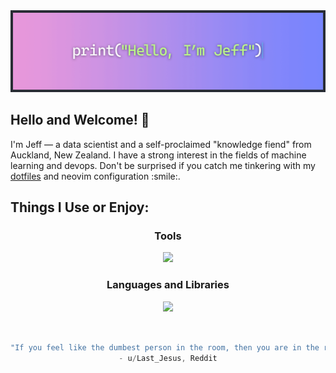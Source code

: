 <img id="banner" src="https://raw.githubusercontent.com/Zenoix/Zenoix/master/github-banner.gif" draggable="false">

<h2>Hello and Welcome! 👋</h2>
I'm Jeff — a data scientist and a self-proclaimed "knowledge fiend" from Auckland, New Zealand. I have a strong interest in the fields of machine learning and devops. Don't be surprised if you catch me tinkering with my <a href="https://github.com/zenoix/dotfiles" target="_blank" rel="noopener noreferrer">dotfiles</a> and neovim configuration :smile:. 

<h2>Things I Use or Enjoy:</h2>
<h3 align="center">Tools</h3>
<p align="center">
  <a href="https://github.com/zenoix/walnut-environment" target="_blank" rel="noopener noreferrer">
    <img src="https://skillicons.dev/icons?i=anaconda,ansible,arch,azure,docker,git,github,githubactions,neovim,ubuntu&perline=5" />
  </a>
</p>

<h3 align="center">Languages and Libraries</h3>
<p align="center">
  <a href="https://github.com/zenoix/walnut-environment" target="_blank" rel="noopener noreferrer">
    <img src="https://skillicons.dev/icons?i=fastapi,go,opencv,py,r,sklearn,tensorflow&perline=5" />
  </a>
</p>

<h2></h2>
<div align="center">

```scala

"If you feel like the dumbest person in the room, then you are in the right room."
- u/Last_Jesus, Reddit
```
</div>
